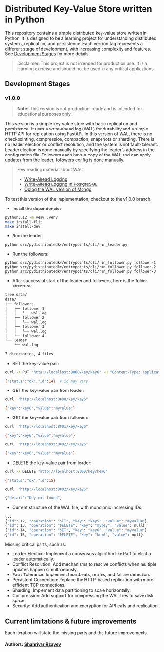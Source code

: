 # Distributed Key-Value Store written in Python

This repository contains a simple distributed key-value store written in Python.
It is designed to be a learning project for understanding distributed systems, replication, and persistence.
Each version tag represents a different stage of development, with increasing complexity and features.
See [Development Stages](#development-stages) for more details.

> Disclaimer: This project is not intended for production use. It is a learning exercise and should not be used in any critical applications.

## Development Stages

### v1.0.0

> **Note:** This version is not production-ready and is intended for educational purposes only.

This version is a simple key-value store with basic replication and persistence.
It uses a write-ahead log (WAL) for durability and a simple HTTP API for replication using FastAPI.
In this version of WAL, there is no checkpointing, compression, compaction, snapshots or sharding.
There is no leader election or conflict resolution, and the system is not fault-tolerant.
Leader election is done manually by specifying the leader's address in the configuration file.
Followers each have a copy of the WAL and can apply updates from the leader, followers config is done manually.

> Few reading material about WAL:
> - [Write-Ahead Logging](https://en.wikipedia.org/wiki/Write-ahead_logging)
> - [Write-Ahead Logging in PostgreSQL](https://www.postgresql.org/docs/current/wal-intro.html)
> - [Oplog the WAL version of Mongo](https://www.mongodb.com/docs/manual/core/replica-set-oplog/)

To test this version of the implementation, checkout to the v1.0.0 branch.

- Install the dependencies:

```bash
python3.12 -m venv .venv
make install-flit
make install-dev
```

- Run the leader:

```
python src/pydistributedkv/entrypoints/cli/run_leader.py
```

- Run the followers:

```
python src/pydistributedkv/entrypoints/cli/run_follower.py follower-1
python src/pydistributedkv/entrypoints/cli/run_follower.py follower-2
python src/pydistributedkv/entrypoints/cli/run_follower.py follower-3
```

- After successful start of the leader and followers, here is the folder structure:

```bash
tree data/
data/
├── followers
│   ├── follower-1
│   │   └── wal.log
│   ├── follower-2
│   │   └── wal.log
│   ├── follower-3
│   │   └── wal.log
│   └── follower-4
└── leader
    └── wal.log

7 directories, 4 files

```

- SET the key-value pair:

```bash
curl -X PUT "http://localhost:8000/key/key6" -H "Content-Type: application/json" -d '{"value": "myvalue"}'

{"status":"ok","id":14}  # id may vary
```

- GET the key-value pair from leader:

```bash
curl  "http://localhost:8000/key/key6"

{"key":"key6","value":"myvalue"}
```

- GET the key-value pair from followers:

```bash
curl  "http://localhost:8001/key/key6"

{"key":"key6","value":"myvalue"}

curl  "http://localhost:8002/key/key6"

{"key":"key6","value":"myvalue"}
```

- DELETE the key-value pair from leader:

```bash
curl -X DELETE "http://localhost:8000/key/key6"

{"status":"ok","id":15}

curl  "http://localhost:8002/key/key6"

{"detail":"Key not found"}
```

- Current structure of the WAL file, with monotonic increasing IDs:

```bash
...
{"id": 12, "operation": "SET", "key": "key5", "value": "myvalue"}
{"id": 13, "operation": "DELETE", "key": "mykey", "value": null}
{"id": 14, "operation": "SET", "key": "key6", "value": "myvalue"}
{"id": 15, "operation": "DELETE", "key": "key6", "value": null}
```

Missing critical parts, such as:

- Leader Election: Implement a consensus algorithm like Raft to elect a leader automatically.
- Conflict Resolution: Add mechanisms to resolve conflicts when multiple updates happen simultaneously.
- Fault Tolerance: Implement heartbeats, retries, and failure detection.
- Persistent Connection: Replace the HTTP-based replication with more efficient TCP connections.
- Sharding: Implement data partitioning to scale horizontally.
- Compression: Add support for compressing the WAL files to save disk space.
- Security: Add authentication and encryption for API calls and replication.


## Current limitations & future improvements

Each iteration will state the missing parts and the future improvements.

#### Authors:  [Shahriyar Rzayev](https://www.linkedin.com/in/shahriyar-rzayev/)


